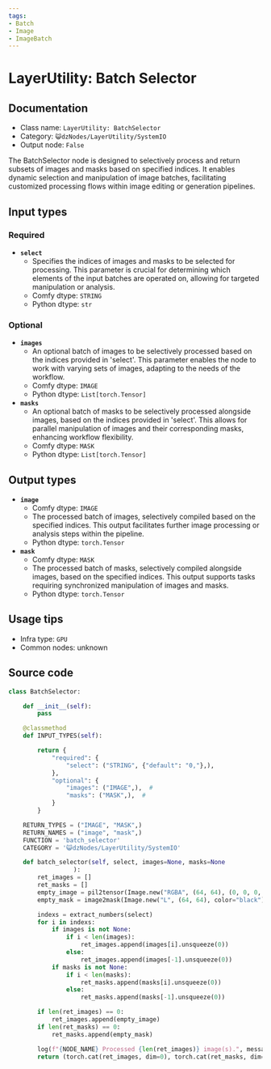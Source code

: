 ```yaml
---
tags:
- Batch
- Image
- ImageBatch
---
```


# LayerUtility: Batch Selector
## Documentation
- Class name: `LayerUtility: BatchSelector`
- Category: `😺dzNodes/LayerUtility/SystemIO`
- Output node: `False`

The BatchSelector node is designed to selectively process and return subsets of images and masks based on specified indices. It enables dynamic selection and manipulation of image batches, facilitating customized processing flows within image editing or generation pipelines.
## Input types
### Required
- **`select`**
    - Specifies the indices of images and masks to be selected for processing. This parameter is crucial for determining which elements of the input batches are operated on, allowing for targeted manipulation or analysis.
    - Comfy dtype: `STRING`
    - Python dtype: `str`
### Optional
- **`images`**
    - An optional batch of images to be selectively processed based on the indices provided in 'select'. This parameter enables the node to work with varying sets of images, adapting to the needs of the workflow.
    - Comfy dtype: `IMAGE`
    - Python dtype: `List[torch.Tensor]`
- **`masks`**
    - An optional batch of masks to be selectively processed alongside images, based on the indices provided in 'select'. This allows for parallel manipulation of images and their corresponding masks, enhancing workflow flexibility.
    - Comfy dtype: `MASK`
    - Python dtype: `List[torch.Tensor]`
## Output types
- **`image`**
    - Comfy dtype: `IMAGE`
    - The processed batch of images, selectively compiled based on the specified indices. This output facilitates further image processing or analysis steps within the pipeline.
    - Python dtype: `torch.Tensor`
- **`mask`**
    - Comfy dtype: `MASK`
    - The processed batch of masks, selectively compiled alongside images, based on the specified indices. This output supports tasks requiring synchronized manipulation of images and masks.
    - Python dtype: `torch.Tensor`
## Usage tips
- Infra type: `GPU`
- Common nodes: unknown


## Source code
```python
class BatchSelector:

    def __init__(self):
        pass

    @classmethod
    def INPUT_TYPES(self):

        return {
            "required": {
                "select": ("STRING", {"default": "0,"},),
            },
            "optional": {
                "images": ("IMAGE",),  #
                "masks": ("MASK",),  #
            }
        }

    RETURN_TYPES = ("IMAGE", "MASK",)
    RETURN_NAMES = ("image", "mask",)
    FUNCTION = 'batch_selector'
    CATEGORY = '😺dzNodes/LayerUtility/SystemIO'

    def batch_selector(self, select, images=None, masks=None
                  ):
        ret_images = []
        ret_masks = []
        empty_image = pil2tensor(Image.new("RGBA", (64, 64), (0, 0, 0, 0)))
        empty_mask = image2mask(Image.new("L", (64, 64), color="black"))

        indexs = extract_numbers(select)
        for i in indexs:
            if images is not None:
                if i < len(images):
                    ret_images.append(images[i].unsqueeze(0))
                else:
                    ret_images.append(images[-1].unsqueeze(0))
            if masks is not None:
                if i < len(masks):
                    ret_masks.append(masks[i].unsqueeze(0))
                else:
                    ret_masks.append(masks[-1].unsqueeze(0))

        if len(ret_images) == 0:
            ret_images.append(empty_image)
        if len(ret_masks) == 0:
            ret_masks.append(empty_mask)

        log(f"{NODE_NAME} Processed {len(ret_images)} image(s).", message_type='finish')
        return (torch.cat(ret_images, dim=0), torch.cat(ret_masks, dim=0),)

```
